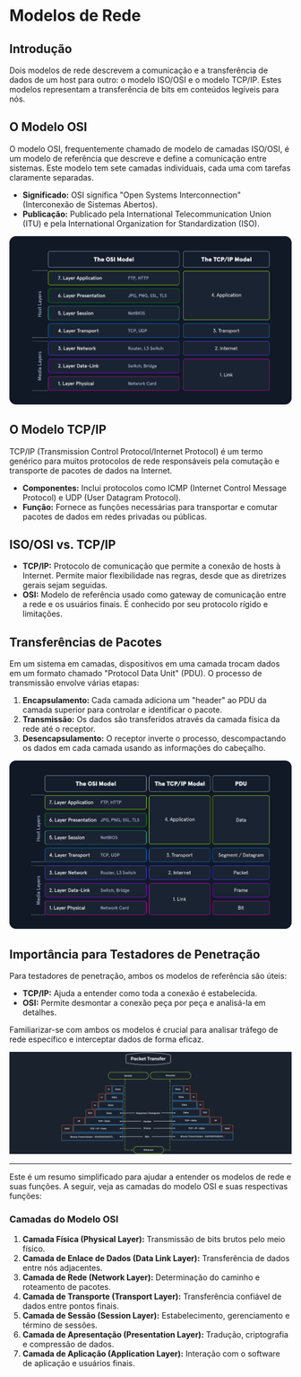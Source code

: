 # Modelos de Rede

## Introdução

Dois modelos de rede descrevem a comunicação e a transferência de dados de um host para outro: o modelo ISO/OSI e o modelo TCP/IP. Estes modelos representam a transferência de bits em conteúdos legíveis para nós.

## O Modelo OSI

O modelo OSI, frequentemente chamado de modelo de camadas ISO/OSI, é um modelo de referência que descreve e define a comunicação entre sistemas. Este modelo tem sete camadas individuais, cada uma com tarefas claramente separadas.

- **Significado:** OSI significa "Open Systems Interconnection" (Interconexão de Sistemas Abertos).
- **Publicação:** Publicado pela International Telecommunication Union (ITU) e pela International Organization for Standardization (ISO).

![Descrição da imagem](../imagens/net_models4.png)

## O Modelo TCP/IP

TCP/IP (Transmission Control Protocol/Internet Protocol) é um termo genérico para muitos protocolos de rede responsáveis pela comutação e transporte de pacotes de dados na Internet.

- **Componentes:** Inclui protocolos como ICMP (Internet Control Message Protocol) e UDP (User Datagram Protocol).
- **Função:** Fornece as funções necessárias para transportar e comutar pacotes de dados em redes privadas ou públicas.

## ISO/OSI vs. TCP/IP

- **TCP/IP:** Protocolo de comunicação que permite a conexão de hosts à Internet. Permite maior flexibilidade nas regras, desde que as diretrizes gerais sejam seguidas.
- **OSI:** Modelo de referência usado como gateway de comunicação entre a rede e os usuários finais. É conhecido por seu protocolo rígido e limitações.

## Transferências de Pacotes

Em um sistema em camadas, dispositivos em uma camada trocam dados em um formato chamado "Protocol Data Unit" (PDU). O processo de transmissão envolve várias etapas:

1. **Encapsulamento:** Cada camada adiciona um "header" ao PDU da camada superior para controlar e identificar o pacote.
2. **Transmissão:** Os dados são transferidos através da camada física da rede até o receptor.
3. **Desencapsulamento:** O receptor inverte o processo, descompactando os dados em cada camada usando as informações do cabeçalho.

![Descrição da imagem](../imagens/net_models_pdu2.png)


## Importância para Testadores de Penetração

Para testadores de penetração, ambos os modelos de referência são úteis:

- **TCP/IP:** Ajuda a entender como toda a conexão é estabelecida.
- **OSI:** Permite desmontar a conexão peça por peça e analisá-la em detalhes.

Familiarizar-se com ambos os modelos é crucial para analisar tráfego de rede específico e interceptar dados de forma eficaz.


![Descrição da imagem](../imagens/packet_transfer.png)

---

Este é um resumo simplificado para ajudar a entender os modelos de rede e suas funções. A seguir, veja as camadas do modelo OSI e suas respectivas funções:

### Camadas do Modelo OSI

1. **Camada Física (Physical Layer):** Transmissão de bits brutos pelo meio físico.
2. **Camada de Enlace de Dados (Data Link Layer):** Transferência de dados entre nós adjacentes.
3. **Camada de Rede (Network Layer):** Determinação do caminho e roteamento de pacotes.
4. **Camada de Transporte (Transport Layer):** Transferência confiável de dados entre pontos finais.
5. **Camada de Sessão (Session Layer):** Estabelecimento, gerenciamento e término de sessões.
6. **Camada de Apresentação (Presentation Layer):** Tradução, criptografia e compressão de dados.
7. **Camada de Aplicação (Application Layer):** Interação com o software de aplicação e usuários finais.



